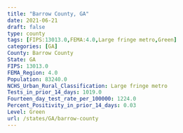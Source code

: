 ```yaml
---
title: "Barrow County, GA"
date: 2021-06-21
draft: false
type: county
tags: [FIPS:13013.0,FEMA:4.0,Large fringe metro,Green]
categories: [GA]
County: Barrow County
State: GA
FIPS: 13013.0
FEMA_Region: 4.0
Population: 83240.0
NCHS_Urban_Rural_Classification: Large fringe metro
Tests_in_prior_14_days: 1019.0
Fourteen_day_test_rate_per_100000: 1224.0
Percent_Positivity_in_prior_14_days: 0.03
Level: Green
url: /states/GA/barrow-county
---
```



